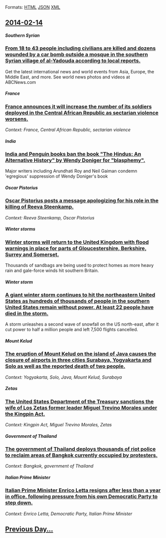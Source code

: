 
Formats: [HTML](2014/02/14/index.html)  [JSON](2014/02/14/index.json)  [XML](2014/02/14/index.xml)  

## [2014-02-14](/news/2014/02/14/index.md)

##### Southern Syrian
### [From 18 to 43 people including civilians are killed and dozens wounded by a car bomb outside a mosque in the southern Syrian village of al-Yadouda according to local reports.](/news/2014/02/14/from-18-to-43-people-including-civilians-are-killed-and-dozens-wounded-by-a-car-bomb-outside-a-mosque-in-the-southern-syrian-village-of-al-y.md)
Get the latest international news and world events from Asia, Europe, the Middle East, and more. See world news photos and videos at ABCNews.com

##### France
### [France announces it will increase the number of its soldiers deployed in the Central African Republic as sectarian violence worsens. ](/news/2014/02/14/france-announces-it-will-increase-the-number-of-its-soldiers-deployed-in-the-central-african-republic-as-sectarian-violence-worsens.md)
_Context: France, Central African Republic, sectarian violence_

##### India
### [India and Penguin books ban the book "The Hindus: An Alternative History" by Wendy Doniger for "blasphemy". ](/news/2014/02/14/india-and-penguin-books-ban-the-book-the-hindus-an-alternative-history-by-wendy-doniger-for-blasphemy.md)
Major writers including Arundhati Roy and Neil Gaiman condemn &#x27;egregious&#x27; suppression of Wendy Doniger&#x27;s book

##### Oscar Pistorius
### [Oscar Pistorius posts a message apologizing for his role in the killing of Reeva Steenkamp. ](/news/2014/02/14/oscar-pistorius-posts-a-message-apologizing-for-his-role-in-the-killing-of-reeva-steenkamp.md)
_Context: Reeva Steenkamp, Oscar Pistorius_

##### Winter storms
### [Winter storms will return to the United Kingdom with flood warnings in place for parts of Gloucestershire, Berkshire, Surrey and Somerset. ](/news/2014/02/14/winter-storms-will-return-to-the-united-kingdom-with-flood-warnings-in-place-for-parts-of-gloucestershire-berkshire-surrey-and-somerset.md)
Thousands of sandbags are being used to protect homes as more heavy rain and gale-force winds hit southern Britain.

##### Winter storm
### [A giant winter storm continues to hit the northeastern United States as hundreds of thousands of people in the southern United States remain without power. At least 22 people have died in the storm. ](/news/2014/02/14/a-giant-winter-storm-continues-to-hit-the-northeastern-united-states-as-hundreds-of-thousands-of-people-in-the-southern-united-states-remain.md)
A storm unleashes a second wave of snowfall on the US north-east, after it cut power to half a million people and left 7,500 flights cancelled.

##### Mount Kelud
### [The eruption of Mount Kelud on the island of Java causes the closure of airports in three cities Surabaya, Yogyakarta and Solo as well as the reported death of two people. ](/news/2014/02/14/the-eruption-of-mount-kelud-on-the-island-of-java-causes-the-closure-of-airports-in-three-cities-surabaya-yogyakarta-and-solo-as-well-as-th.md)
_Context: Yogyakarta, Solo, Java, Mount Kelud, Surabaya_

##### Zetas
### [The United States Department of the Treasury sanctions the wife of Los Zetas former leader Miguel Trevino Morales under the Kingpin Act. ](/news/2014/02/14/the-united-states-department-of-the-treasury-sanctions-the-wife-of-los-zetas-former-leader-miguel-trevia-o-morales-under-the-kingpin-act.md)
_Context: Kingpin Act, Miguel Trevino Morales, Zetas_

##### Government of Thailand
### [The government of Thailand deploys thousands of riot police to reclaim areas of Bangkok currently occupied by protesters. ](/news/2014/02/14/the-government-of-thailand-deploys-thousands-of-riot-police-to-reclaim-areas-of-bangkok-currently-occupied-by-protesters.md)
_Context: Bangkok, government of Thailand_

##### Italian Prime Minister
### [Italian Prime Minister Enrico Letta resigns after less than a year in office, following pressure from his own Democratic Party to step down. ](/news/2014/02/14/italian-prime-minister-enrico-letta-resigns-after-less-than-a-year-in-office-following-pressure-from-his-own-democratic-party-to-step-down.md)
_Context: Enrico Letta, Democratic Party, Italian Prime Minister_

## [Previous Day...](/news/2014/02/13/index.md)

